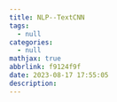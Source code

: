 ```yaml
---
title: NLP--TextCNN
tags:
  - null
categories:
  - null
mathjax: true
abbrlink: f9124f9f
date: 2023-08-17 17:55:05
description:
---
```

